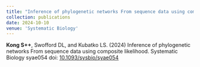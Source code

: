```yaml
---
title: "Inference of phylogenetic networks From sequence data using composite likelihood"
collection: publications
date: 2024-10-10
venue: 'Systematic Biology'
---
```

**Kong S++**, Swofford DL, and Kubatko LS. (2024) Inference of phylogenetic networks From sequence data using composite likelihood. Systematic Biology syae054 doi: [10.1093/sysbio/syae054](https://doi.org/10.1093/sysbio/syae054)